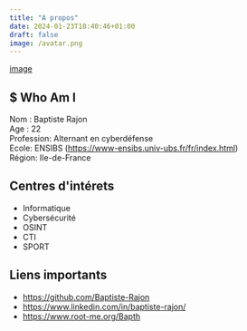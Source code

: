 ```yaml
---
title: "A propos"
date: 2024-01-23T18:40:46+01:00
draft: false
image: /avatar.png
---
```


[image]('avatar.png')
## $ Who Am I

Nom : Baptiste Rajon  
Age : 22  
Profession: Alternant en cyberdéfense  
Ecole: ENSIBS (https://www-ensibs.univ-ubs.fr/fr/index.html)  
Région: Ile-de-France 

## Centres d'intérets 
 
- Informatique 
- Cybersécurité
- OSINT
- CTI
- SPORT

## Liens importants

- https://github.com/Baptiste-Rajon
- https://www.linkedin.com/in/baptiste-rajon/
- https://www.root-me.org/Bapth

